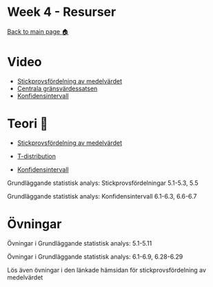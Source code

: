 # Week 4 - Resurser

[Back to main page :house:](https://github.com/aleylani/statistical-methods)

# Video

- [Stickprovsfördelning av medelvärdet](https://www.youtube.com/watch?v=q50GpTdFYyI)
- [Centrala gränsvärdessatsen](https://www.youtube.com/watch?v=YAlJCEDH2uY)
- [Konfidensintervall](https://www.youtube.com/watch?v=if15waNsMcI)

# Teori :book:

 - [Stickprovsfördelning av medelvärdet](https://stats.libretexts.org/Bookshelves/Introductory_Statistics/Introductory_Statistics_(Shafer_and_Zhang)/06%3A_Sampling_Distributions/6.02%3A_The_Sampling_Distribution_of_the_Sample_Mean)

 - [T-distribution](https://www.jmp.com/en_no/statistics-knowledge-portal/t-test/t-distribution.html)

 - [Konfidensintervall](https://www.scribbr.com/statistics/confidence-interval/)
 
Grundläggande statistisk analys: Stickprovsfördelningar 5.1-5.3, 5.5

Grundläggande statistisk analys: Konfidensintervall 6.1-6.3, 6.6-6.7

# Övningar

Övningar i Grundläggande statistisk analys: 5.1-5.11

Övningar i Grundläggande statistisk analys: 6.1-6.9, 6.28-6.29

Lös även övningar i den länkade hämsidan för stickprovsfördelning av medelvärdet
